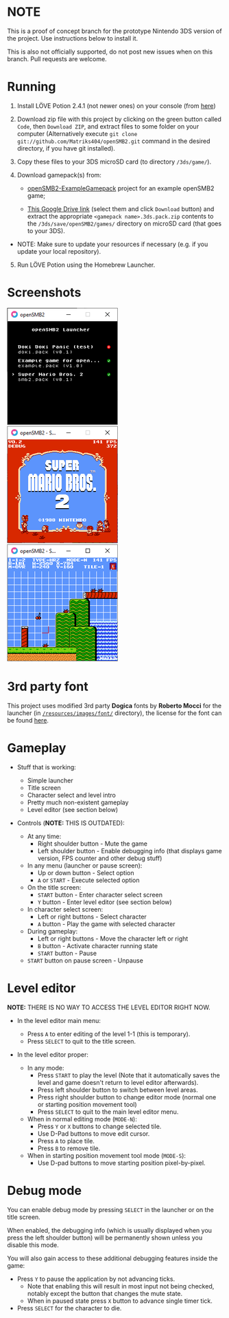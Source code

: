 # NOTE

This is a proof of concept branch for the prototype Nintendo 3DS version of the project. Use instructions below to install it.

This is also not officially supported, do not post new issues when on this branch. Pull requests are welcome.

# Running

1. Install LÖVE Potion 2.4.1 (not newer ones) on your console (from [here](https://github.com/lovebrew/lovepotion/releases))

2. Download zip file with this project by clicking on the green button called `Code`, then `Download ZIP`, and extract files to some folder on your computer (Alternatively execute `git clone git://github.com/Matriks404/openSMB2.git` command in the desired directory, if you have git installed).

3. Copy these files to your 3DS microSD card (to directory `/3ds/game/`).

4. Download gamepack(s) from:
	* [openSMB2-ExampleGamepack](https://github.com/Matriks404/openSMB2-ExampleGamepack/tree/3ds) project for an example openSMB2 game;

	* [This Google Drive link](https://drive.google.com/drive/folders/1cz5gJ-IXvqTIJ7fUArD30UN9Qg4sfeGX?usp=sharing) (select them and click `Download` button) and extract the appropriate `<gamepack name>.3ds.pack.zip` contents to the `/3ds/save/openSMB2/games/` directory on microSD card (that goes to your 3DS).

* NOTE: Make sure to update your resources if necessary (e.g. if you update your local repository).

5. Run LÖVE Potion using the Homebrew Launcher.

# Screenshots

![Launcher](/screenshots/1.png)
![Title screen](/screenshots/2.png)
![Level editor](/screenshots/3.png)

# 3rd party font

This project uses modified 3rd party **Dogica** fonts by **Roberto Mocci** for the launcher (in [`/resources/images/font/`](/resources/images/font/) directory), the license for the font can be found [here](/3rd%20party%20licenses/dogica_license.txt).

# Gameplay

* Stuff that is working:
	* Simple launcher
	* Title screen
	* Character select and level intro
	* Pretty much non-existent gameplay
	* Level editor (see section below)

* Controls (**NOTE:** THIS IS OUTDATED):
	* At any time:
		* Right shoulder button - Mute the game
		* Left shoulder button - Enable debugging info (that displays game version, FPS counter and other debug stuff)
	* In any menu (launcher or pause screen):
		* Up or down button - Select option
		* `A` or `START` - Execute selected option
	* On the title screen:
		* `START` button - Enter character select screen
		* `Y` button - Enter level editor (see section below)
	* In character select screen:
		* Left or right buttons - Select character
		* `A` button - Play the game with selected character
	* During gameplay:
		* Left or right buttons - Move the character left or right
		* `B` button - Activate character running state
		* `START` button - Pause
	* `START` button on pause screen - Unpause

# Level editor

**NOTE:** THERE IS NO WAY TO ACCESS THE LEVEL EDITOR RIGHT NOW.

* In the level editor main menu:
	* Press `A` to enter editing of the level 1-1 (this is temporary).
	* Press `SELECT` to quit to the title screen.

* In the level editor proper:
	* In any mode:
		* Press `START` to play the level (Note that it automatically saves the level and game doesn't return to level editor afterwards).
		* Press left shoulder button to switch between level areas.
		* Press right shoulder button to change editor mode (normal one or starting position movement tool)
		* Press `SELECT` to quit to the main level editor menu.
	* When in normal editing mode (`MODE-N`):
		* Press `Y` or `X` buttons to change selected tile.
		* Use D-Pad buttons to move edit cursor.
		* Press `A` to place tile.
		* Press `B` to remove tile.
	* When in starting position movement tool mode (`MODE-S`):
		* Use D-pad buttons to move starting position pixel-by-pixel.

# Debug mode

You can enable debug mode by pressing `SELECT` in the launcher or on the title screen.

When enabled, the debugging info (which is usually displayed when you press the left shoulder button) will be permanently shown unless you disable this mode.

You will also gain access to these additional debugging features inside the game:

* Press `Y` to pause the application by not advancing ticks.
	* Note that enabling this will result in most input not being checked, notably except the button that changes the mute state.
	* When in paused state press `X` button to advance single timer tick.
* Press `SELECT` for the character to die.